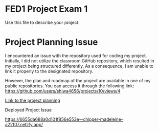 # FED1 Project Exam 1

Use this file to describe your project.

# Project Planning Issue

I encountered an issue with the repository used for coding my project. Initially, I did not utilize the classroom GitHub repository, which resulted in my project being structured differently. As a consequence, I am unable to link it properly to the designated repository.

However, the plan and roadmap of the project are available in one of my public repositories. You can access it through the following link: https://github.com/users/shiwa4656/projects/10/views/4

[Link to the project planning](https://github.com/users/shiwa4656/projects/10/views/1)



Deployed Project Issue


https://6655da688a0d101f856e553e--chipper-madeleine-a22f07.netlify.app/
